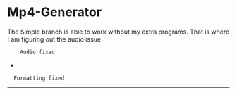 # Mp4-Generator

The Simple branch is able to work without my extra programs.
That is where I am figuring out the audio issue

        Audio fixed
*

      Formatting fixed
*****************************
